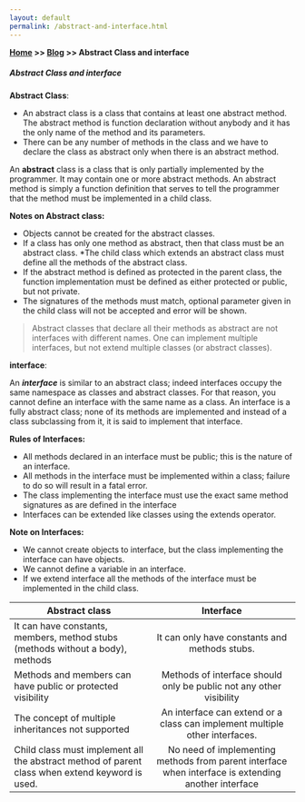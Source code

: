 ```yaml
---
layout: default
permalink: /abstract-and-interface.html
---
```

**[Home](https://supravatm.github.io/) >> [Blog](https://supravatm.github.io/blogs.html) >> Abstract Class and interface**

##### Abstract Class and interface

**Abstract Class**:
* An abstract class is a class that contains at least one abstract method. The abstract method is function declaration without anybody and it has the only name of the method and its parameters.
* There can be any number of methods in the class and we have to declare the class as abstract only when there is an abstract method.

<p>An <b>abstract</b> class is a class that is only partially implemented by the programmer. It may contain one or more abstract methods. An abstract method is simply a function definition that serves to tell the programmer that the method must be implemented in a child class.</p>

**Notes on Abstract class:**

* Objects cannot be created for the abstract classes.
* If a class has only one method as abstract, then that class must be an abstract class.
*The child class which extends an abstract class must define all the methods of the abstract class.
* If the abstract method is defined as protected in the parent class, the function implementation must be defined as either protected or public, but not private.
* The signatures of the methods must match, optional parameter given in the child class will not be accepted and error will be shown.
>Abstract classes that declare all their methods as abstract are not interfaces with different names. One can implement multiple interfaces, but not extend multiple classes (or abstract classes).

**interface**:
<p>An <b><i>interface</i></b> is similar to an abstract class; indeed interfaces occupy the same namespace as classes and abstract classes. For that reason, you cannot define an interface with the same name as a class. An interface is a fully abstract class; none of its methods are implemented and instead of a class subclassing from it, it is said to implement that interface.</p>

**Rules of Interfaces:**
* All methods declared in an interface must be public; this is the nature of an interface.
* All methods in the interface must be implemented within a class; failure to do so will result in a fatal error.
* The class implementing the interface must use the exact same method signatures as are defined in the interface
* Interfaces can be extended like classes using the extends operator.

**Note on Interfaces:**
* We cannot create objects to interface, but the class implementing the interface can have objects.
* We cannot define a variable in an interface.
* If we extend interface all the methods of the interface must be implemented in the child class.


| Abstract class        | Interface           |
| ------------- |:-------------:|
| It can have constants, members, method stubs (methods without a body), methods | It can only have constants and methods stubs.|
| Methods and members can have public or protected visibility      | Methods of interface should only be public not any other visibility      |
| The concept of multiple inheritances not supported | An interface can extend or a class can implement multiple other interfaces.      |
| Child class must implement all the abstract method of parent class when extend keyword is used. | No need of implementing methods from parent interface when interface is extending another interface      |
